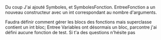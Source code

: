 Du coup J'ai ajouté Symboles, et SymbolesFonction.
EntreeFonction a un nouveau constructeur avec un int correspondant au nombre d'arguments.

Faudra définir comment gérer les blocs des fonctions mais superclasse contient un int bloc;
Entree Variables ont désormais un bloc,
parcontre j'ai défini aucune fonction de test.
Si t'a des questions n'hésite pas